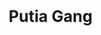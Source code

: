 ---
title: "Putia Gang"
title_bn: "পুতিয়া গাং"
description: "It started flowing from Dahuka River at Bahrampur of Dirai Upazilla, Sunamganj and fall into Halda River at Isakpur, Srirampur and Kochagaon."
---
